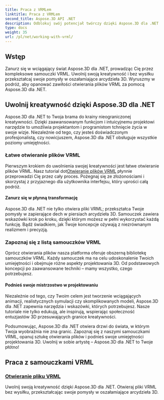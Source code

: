 ```yaml
---
title: Praca z VRMLem
linktitle: Praca z VRMLem
second_title: Aspose.3D API .NET
description: Odblokuj swój potencjał twórczy dzięki Aspose.3D dla .NET! Otwórz pliki VRML i zamień swoje koncepcje w cuda 3D. Zapoznaj się z samouczkami VRML, które pozwolą Ci bezproblemowo opanować projektowanie.
type: docs
weight: 35
url: /pl/net/working-with-vrml/
---
```


## Wstęp

Zanurz się w wciągający świat Aspose.3D dla .NET, prowadząc Cię przez kompleksowe samouczki VRML. Uwolnij swoją kreatywność i bez wysiłku przekształcaj swoje pomysły w oszałamiające arcydzieła 3D. Wyruszmy w podróż, aby opanować zawiłości otwierania plików VRML za pomocą Aspose.3D dla .NET.

## Uwolnij kreatywność dzięki Aspose.3D dla .NET

Aspose.3D dla .NET to Twoja brama do krainy nieograniczonej kreatywności. Dzięki zaawansowanym funkcjom i intuicyjnemu projektowi narzędzie to umożliwia projektantom i programistom tchnięcie życia w swoje wizje. Niezależnie od tego, czy jesteś doświadczonym profesjonalistą, czy nowicjuszem, Aspose.3D dla .NET obsługuje wszystkie poziomy umiejętności.

### Łatwe otwieranie plików VRML

 Pierwszym krokiem do uwolnienia swojej kreatywności jest łatwe otwieranie plików VRML. Nasz tutorial dot[Otwieranie plików VRML](./opening-vrml-file/) płynnie przeprowadzi Cię przez cały proces. Pożegnaj się ze złożonościami i skorzystaj z przyjaznego dla użytkownika interfejsu, który uprości całą podróż.

#### Zanurz się w płynną transformację

Aspose.3D dla .NET nie tylko otwiera pliki VRML; przekształca Twoje pomysły w zapierające dech w piersiach arcydzieła 3D. Samouczek zawiera wskazówki krok po kroku, dzięki którym możesz w pełni wykorzystać każdą funkcję. Bądź świadkiem, jak Twoje koncepcje ożywają z niezrównanym realizmem i precyzją.

### Zapoznaj się z listą samouczków VRML

Oprócz otwierania plików nasza platforma oferuje obszerną bibliotekę samouczków VRML. Każdy samouczek ma na celu udoskonalenie Twoich umiejętności i obejmuje różne aspekty projektowania 3D. Od podstawowych koncepcji po zaawansowane techniki – mamy wszystko, czego potrzebujesz. 

#### Podnieś swoje mistrzostwo w projektowaniu

Niezależnie od tego, czy Twoim celem jest tworzenie wciągających animacji, realistycznych symulacji czy skomplikowanych modeli, Aspose.3D dla .NET zapewnia narzędzia i wskazówki, których potrzebujesz. Nasze tutoriale nie tylko edukują, ale inspirują, wspierając społeczność entuzjastów 3D przesuwających granice kreatywności.

Podsumowując, Aspose.3D dla .NET otwiera drzwi do świata, w którym Twoja wyobraźnia nie zna granic. Zapoznaj się z naszymi samouczkami VRML, opanuj sztukę otwierania plików i podnieś swoje umiejętności projektowania 3D. Uwolnij w sobie artystę – Aspose.3D dla .NET to Twoje płótno!
## Praca z samouczkami VRML
### [Otwieranie pliku VRML](./opening-vrml-file/)
Uwolnij swoją kreatywność dzięki Aspose.3D dla .NET. Otwieraj pliki VRML bez wysiłku, przekształcając swoje pomysły w oszałamiające arcydzieła 3D.